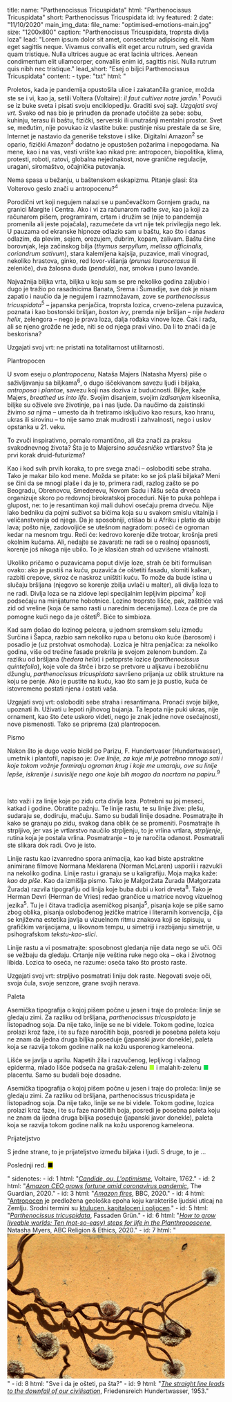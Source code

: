 title: 
    name: "Parthenocissus Tricuspidata"
    html: "Parthenocissus Tricuspidata"
    short: Parthenocissus Tricuspidata
id: ivy
featured: 2
date: "11/10/2020"
main_img_data:
    file_name: "optimised-emotions-main.jpg"
    size: "1200x800"
    caption: "Parthenocissus Tricuspidata, troprsta divlja loza"
lead: "Lorem ipsum dolor sit amet, consectetur adipiscing elit. Nam eget sagittis neque. Vivamus convallis elit eget arcu rutrum, sed gravida quam tristique. Nulla ultrices augue ac erat lacinia ultrices. Aenean condimentum elit ullamcorper, convallis enim id, sagittis nisi. Nulla rutrum quis nibh nec tristique."
lead_short: "Esej o biljci Parthenocissus Tricuspidata"
content:
    - type: "txt"
      html: "<p>Proletos, kada je pandemija opustošila ulice i zakatančila granice, možda ste se i vi, kao ja, setili Voltera (Voltaire): <em>il faut cultiver notre jardin</em>.<sup id='s1'>1</sup> Povući se iz buke sveta i pisati svoju enciklopediju. Graditi svoj sajt. <em>Uzgajati svoj vrt.</em> Svako od nas bio je prinuđen da pronađe utočište za sebe: sobu, kuhinju, terasu ili baštu, fizički, serverski ili unutrašnji mentalni prostor. Svet se, međutim, nije povukao iz vlastite buke: pustinje nisu prestale da se šire, Internet je nastavio da generiše tekstove i slike. Digitalni Amazon<sup id='s2'>2</sup> se opario, fizički Amazon<sup id='s3'>3</sup> dodatno je opustošen požarima i nepogodama. Na mene, kao i na vas, vesti vrište kao nikad pre: antropocen, biopolitika, klima, protesti, roboti, ratovi, globalna nejednakost, nove granične regulacije, uragani, siromaštvo, očajnička putovanja.</p>
    <p>Nema spasa u bežanju, u baštenskom eskapizmu. Pitanje glasi: šta Volterovo geslo znači u antropocenu?<sup id='s4'>4</sup></p>
    <p>Porodični vrt koji negujem nalazi se u pančevačkom Gornjem gradu, na granici Margite i Centra. Ako i vi za računarom radite <em>sve</em>, kao ja koji za računarom pišem, programiram, crtam i družim se (nije to pandemija promenila ali jeste pojačala), razumećete da vrt nije tek privilegija nego lek. U pauzama od ekranske hipnoze odlazio sam u baštu, kao što i danas odlazim, da plevim, sejem, orezujem, đubrim, kopam, zalivam. Baštu čine borovnjak, leja začinskog bilja (<em>thymus serpyllum, melissa officinalis, coriandrum sativum</em>), stara kalemljena kajsija, puzavice, mali vinograd, nekoliko hrastova, ginko, red lovor-višanja (<em>prunus laurocerasus</em> ili zeleniče), dva žalosna duda (<em>pendula</em>), nar, smokva i puno lavande.</p>
    <p>Najvažnija biljka vrta, biljka u koju sam se pre nekoliko godina zaljubio i dugo je tražio po rasadnicima Banata, Srema i Šumadije, sve dok je nisam zapatio i naučio da je negujem i razmnožavam, zove se <em>parthenocissus tricuspidata</em><sup id='s5'>5</sup> – japanska penjačica, troprsta lozica, crveno-zelena puzavica, poznata i kao bostonski bršljan, <em>boston ivy</em>, premda nije bršljan – nije <em>hedera helix</em>, zelengora – nego je prava loza, dalja rođaka vinove loze. Čak i rađa, ali se njeno grožđe ne jede, niti se od njega pravi vino. Da li to znači da je beskorisna?</p>
    <p>Uzgajati svoj vrt: ne pristati na totalitarnost utilitarnosti.</p>
    <p class='heading1'>Plantropocen</p>
    <p>U svom eseju o <em>plantropocenu</em>, Nataša Majers (Natasha Myers) piše o saživljavanju sa biljkama<sup id='s6'>6</sup>, o dugo iščekivanom savezu ljudi i biljaka, <em>antroposa</em> i <em>plantae</em>, savezu koji nas doziva iz budućnosti. Biljke, kaže Majers, <em>breathed us into life</em>. Svojim disanjem, svojim <em>izdisanjem</em> kiseonika, biljke su oživele sve životinje, pa i nas ljude. Da naučimo da zaistinski živimo <em>sa</em> njima – umesto da ih tretiramo isključivo kao resurs, kao hranu, ukras ili sirovinu – to nije samo znak mudrosti i zahvalnosti, nego i uslov opstanka u 21. veku.</p>
    <p>To zvuči inspirativno, pomalo romantično, ali šta znači za praksu svakodnevnog života? Šta je to Majersino <em>saučesničko</em> vrtlarstvo? Šta je prvi korak druid-futurizma?</p>
    <p>Kao i kod svih prvih koraka, to pre svega znači – osloboditi sebe straha. Tako je makar bilo kod mene. Možda se pitate: ko se još plaši biljaka? Meni se čini da se mnogi plaše i da je to, primera radi, razlog zašto se po Beogradu, Obrenovcu, Smederevu, Novom Sadu i Nišu seča drveća organizuje skoro po redovnoj birokratskoj proceduri. Nije to puka pohlepa i glupost, ne: to je resantiman koji mali duhovi osećaju prema drveću. Nije lako bedniku da pojmi suživot sa bićima koja su u svakom smislu vitalnija i veličanstvenija od njega. Da je sposobniji, otišao bi u Afriku i platio da ubije lava; pošto nije, zadovoljiće se utešnom nagradom: poseći će ogroman kedar na mesnom trgu. Reći će: kedrovo korenje diže trotoar, krošnja preti okolnim kućama. Ali, nedajte se zavarati: ne radi se o realnoj opasnosti, korenje još nikoga nije ubilo. To je klasičan strah od uzvišene vitalnosti.</p>
	<p>Ukoliko pričamo o puzavicama poput divlje loze, strah će biti formulisan ovako: ako je pustiš na kuću, puzavića će oštetiti fasadu, slomiti kalkan, razbiti crepove, skroz će naskroz uništiti kuću. To može da bude istina u slučaju bršljana (njegovo se korenje zbilja uvlači u malter), ali divlja loza to ne radi. Divlja loza se na zidove lepi specijalnim lepljivim pipcima<sup id='s7'>7</sup> koji podsećaju na minijaturne hobotnice. Lozino troprsto lišće, pak, zaštitiće vaš zid od vreline (koja će samo rasti u narednim decenijama). Loza će pre da pomogne kući nego da je ošteti<sup id='s8'>8</sup>. Biće to simbioza.</p>
    <p>Kad sam došao do lozinog pelcera, u jednom sremskom selu između Surčina i Šapca, razbio sam nekoliko rupa u betonu oko kuće (barosom) i posadio je (uz prstohvat osmohoda). Lozica je hitra penjačica: za nekoliko godina, više od trećine fasade prekrila je svojom zelenom bundom. Za razliku od bršljana (<em>hedera helix</em>) i petoprste lozice (<em>parthenocissus quintefolia</em>), koje vole da štrče i brzo se pretvore u aljkavu i bezobličnu džunglu, <em>parthenocissus tricuspidata</em> savršeno prijanja uz oblik strukture na koju se penje. Ako je pustite na kuću, kao što sam je ja pustio, kuća će istovremeno postati njena <em>i</em> ostati vaša.</p>
    <p>Uzgajati svoj vrt: osloboditi sebe straha i resantimana. Pronaći svoje biljke, upoznati ih. Uživati u lepoti njihovog bujanja. Ta lepota nije puki ukras, nije ornament, kao što ćete uskoro videti, nego je znak jedne nove osećajnosti, nove pismenosti. Tako se priprema (za) plantropocen.</p>
    <!-- učiti se saživljavanju, simbiozi, savezništvu, saosećanju, sestrinstvu. Učiti jednu posebnu vrstu prijateljstva. -->
    <p class='heading1'>Pismo</p>
    <p>Nakon što je dugo vozio bicikl po Parizu, F. Hundertvaser (Hundertwasser), umetnik i plantofil, napisao je: <em>Ove linije, za koje mi je potrebno mnogo sati i koje tokom vožnje formiraju ogroman krug i koje me umaraju, ove su linije lepše, iskrenije i suvislije nego one koje bih mogao da nacrtam na papiru</em>.<sup id='s9'>9</sup></p>    
    <p>Isto važi i za linije koje po zidu crta divlja loza. Potrebni su joj meseci, katkad i godine. Obratite pažnju. Te linije rastu, te su linije žive: plešu, sudaraju se, dodiruju, mačuju. Samo su budali linije dosadne. Posmatrajte ih kako se granaju po zidu, svakog dana oblik će se promeniti. Posmatrajte ih strpljivo, jer vas je vrtlarstvo naučilo strpljenju, to je vrlina vrtlara, <em>strpljenje</em>, rutina koja je postala vrlina. Posmatranje – to je naročita odanost. Posmatrali ste slikara dok radi. Ovo je isto.</p>
    <p>Linije rastu kao izvanredno spora animacija, kao kad biste apstraktne animirane filmove Normana Meklarena (Norman McLaren) usporili i razvukli na nekoliko godina. Linije rastu i granaju se u kaligrafiju. Moja majka kaže: <em>kao da piše</em>. Kao da izmišlja pismo. Tako je Malgoržata Žurada (Małgorzata Żurada) razvila tipografiju od linija koje buba dubi u kori drveta<sup id='s8'>8</sup>. Tako je Herman Devri (Herman de Vries) ređao grančice u matrice novog vizuelnog jezika<sup id='s6'>5</sup>. Tu je i čitava tradicija asemičkog pisanja<sup id='s9'>5</sup>, pisanja koje se piše samo zbog oblika, pisanja oslobođenog jezičke matrice i literarnih konvencija, čija se književna estetika javlja u vizuelnom ritmu znakova koji se ispisuju, u grafičkim varijacijama, u likovnom tempu, u simetriji i razbijanju simetrije, u psihografskom <em>tekstu-kao-slici</em>.</p>
    <p>Linije rastu a vi posmatrajte: sposobnost gledanja nije data nego se uči. Oči se vežbaju da gledaju. Crtanje nije veština ruke nego oka – oka i životnog libida. Lozica to oseća, ne razume: oseća tako što prosto raste.</p>
    <p>Uzgajati svoj vrt: strpljivo posmatrati liniju dok raste. Negovati svoje oči, svoja čula, svoje senzore, grane svojih nerava.</p>
    <p class='heading1'>Paleta</p>
    <p>Asemička tipografija o kojoj pišem počne u jesen i traje do proleća: linije se gledaju zimi. Za razliku od bršljana, <em>parthenocissus tricuspidata</em> je listopadnog soja. Da nije tako, linije se ne bi videle. Tokom godine, lozica prolazi kroz faze, i te su faze naročitih boja, posredi je posebna paleta koju ne znam da ijedna druga biljka poseduje (japanski javor donekle), paleta koja se razvija tokom godine nalik na kožu usporenog kameleona.</p>
    <p>Lišće se javlja u aprilu. Napetih žila i razvučenog, lepljivog i vlažnog epiderma, mlado lišće podseća na grašak-zelenu <span class='square' style='color:#ADFF2F;'>&#9632;</span> i malahit-zelenu <span class='square' style='color:#0BDA51;'>&#9632;</span> placentu. Samo su budali boje dosadne. </p>
    <p>Asemička tipografija o kojoj pišem počne u jesen i traje do proleća: linije se gledaju zimi. Za razliku od bršljana, parthenocissus tricuspidata je listopadnog soja. Da nije tako, linije se ne bi videle. Tokom godine, lozica prolazi kroz faze, i te su faze naročitih boja, posredi je posebna paleta koju ne znam da ijedna druga biljka poseduje (japanski javor donekle), paleta koja se razvija tokom godine nalik na kožu usporenog kameleona.</p>
    <p class='heading1'>Prijateljstvo</p>
    <p>S jedne strane, to je prijateljstvo između biljaka i ljudi. S druge, to je ...</p>
    <p>Poslednji red. <mark>&#9632;</mark></p>"
sidenotes:
    - id: 1
      html: "<a href='http://www.gutenberg.org/ebooks/4650' target='_blank'><em>Candide, ou, L'optimisme</em></a>, Voltaire, 1762."
    - id: 2
      html: "<a href='https://www.theguardian.com/technology/2020/apr/15/amazon-jeff-bezos-gains-24bn-coronavirus-pandemic' target='_blank'><em>Amazon CEO grows fortune amid coronavirus pandemic</em></a>, The Guardian, 2020."
    - id: 3
      html: "<a href='https://www.bbc.com/news/world-latin-america-53893161' target='_blank'><em>Amazon fires</em></a>, BBC, 2020."
    - id: 4
      html: "<a href='https://en.wikipedia.org/wiki/Anthropocene' target='_blank'>Antropocen</a> je predložena geološka epoha koju karakteriše ljudski uticaj na Zemlju. Srodni termini su <a href='https://environmentalhumanities.org/arch/vol6/6.7.pdf' target='_blank'>ktulucen, kapitalocen i poljocen</a>."
    - id: 5
      html: "<a href='https://www.fassadengruen.de/en/boston-ivy.html' target='_blank'><em>Parthenocissus tricuspidata</em></a>, Fassaden Grün."
    - id: 6
      html: "<a href='https://www.abc.net.au/religion/natasha-myers-how-to-grow-liveable-worlds:-ten-not-so-easy-step/11906548' target='_blank'><em>How to grow liveable worlds: Ten (not-so-easy) steps for life in the Planthroposcene</em></a>, Natasha Myers, ABC Religion & Ethics, 2020."
    - id: 7
      html: "<img src='/static/media/notes/ivy/img/discs.jpg'>"
    - id: 8
      html: "Sve i da je ošteti, pa šta?"
    - id: 9
      html: "<a href='https://hundertwasser.com/en/texts/die_gerade_linie_fuehrt_zum_untergang' target='_blank'><em>The straight line leads to the downfall of our civilisation</em></a>, Friedensreich Hundertwasser, 1953."